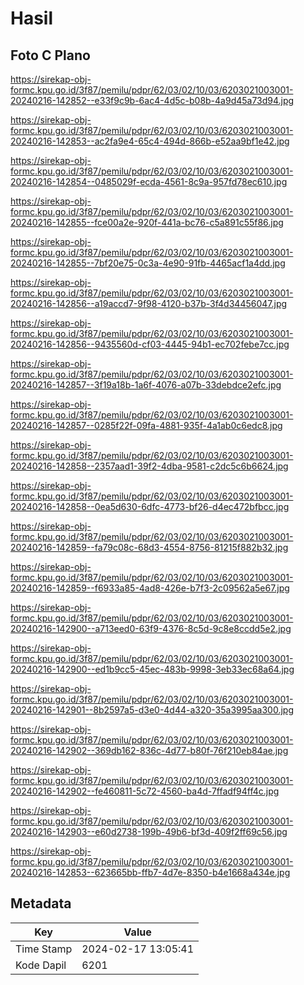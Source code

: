 # Hasil

## Foto C Plano

https://sirekap-obj-formc.kpu.go.id/3f87/pemilu/pdpr/62/03/02/10/03/6203021003001-20240216-142852--e33f9c9b-6ac4-4d5c-b08b-4a9d45a73d94.jpg

https://sirekap-obj-formc.kpu.go.id/3f87/pemilu/pdpr/62/03/02/10/03/6203021003001-20240216-142853--ac2fa9e4-65c4-494d-866b-e52aa9bf1e42.jpg

https://sirekap-obj-formc.kpu.go.id/3f87/pemilu/pdpr/62/03/02/10/03/6203021003001-20240216-142854--0485029f-ecda-4561-8c9a-957fd78ec610.jpg

https://sirekap-obj-formc.kpu.go.id/3f87/pemilu/pdpr/62/03/02/10/03/6203021003001-20240216-142855--fce00a2e-920f-441a-bc76-c5a891c55f86.jpg

https://sirekap-obj-formc.kpu.go.id/3f87/pemilu/pdpr/62/03/02/10/03/6203021003001-20240216-142855--7bf20e75-0c3a-4e90-91fb-4465acf1a4dd.jpg

https://sirekap-obj-formc.kpu.go.id/3f87/pemilu/pdpr/62/03/02/10/03/6203021003001-20240216-142856--a19accd7-9f98-4120-b37b-3f4d34456047.jpg

https://sirekap-obj-formc.kpu.go.id/3f87/pemilu/pdpr/62/03/02/10/03/6203021003001-20240216-142856--9435560d-cf03-4445-94b1-ec702febe7cc.jpg

https://sirekap-obj-formc.kpu.go.id/3f87/pemilu/pdpr/62/03/02/10/03/6203021003001-20240216-142857--3f19a18b-1a6f-4076-a07b-33debdce2efc.jpg

https://sirekap-obj-formc.kpu.go.id/3f87/pemilu/pdpr/62/03/02/10/03/6203021003001-20240216-142857--0285f22f-09fa-4881-935f-4a1ab0c6edc8.jpg

https://sirekap-obj-formc.kpu.go.id/3f87/pemilu/pdpr/62/03/02/10/03/6203021003001-20240216-142858--2357aad1-39f2-4dba-9581-c2dc5c6b6624.jpg

https://sirekap-obj-formc.kpu.go.id/3f87/pemilu/pdpr/62/03/02/10/03/6203021003001-20240216-142858--0ea5d630-6dfc-4773-bf26-d4ec472bfbcc.jpg

https://sirekap-obj-formc.kpu.go.id/3f87/pemilu/pdpr/62/03/02/10/03/6203021003001-20240216-142859--fa79c08c-68d3-4554-8756-81215f882b32.jpg

https://sirekap-obj-formc.kpu.go.id/3f87/pemilu/pdpr/62/03/02/10/03/6203021003001-20240216-142859--f6933a85-4ad8-426e-b7f3-2c09562a5e67.jpg

https://sirekap-obj-formc.kpu.go.id/3f87/pemilu/pdpr/62/03/02/10/03/6203021003001-20240216-142900--a713eed0-63f9-4376-8c5d-9c8e8ccdd5e2.jpg

https://sirekap-obj-formc.kpu.go.id/3f87/pemilu/pdpr/62/03/02/10/03/6203021003001-20240216-142900--ed1b9cc5-45ec-483b-9998-3eb33ec68a64.jpg

https://sirekap-obj-formc.kpu.go.id/3f87/pemilu/pdpr/62/03/02/10/03/6203021003001-20240216-142901--8b2597a5-d3e0-4d44-a320-35a3995aa300.jpg

https://sirekap-obj-formc.kpu.go.id/3f87/pemilu/pdpr/62/03/02/10/03/6203021003001-20240216-142902--369db162-836c-4d77-b80f-76f210eb84ae.jpg

https://sirekap-obj-formc.kpu.go.id/3f87/pemilu/pdpr/62/03/02/10/03/6203021003001-20240216-142902--fe460811-5c72-4560-ba4d-7ffadf94ff4c.jpg

https://sirekap-obj-formc.kpu.go.id/3f87/pemilu/pdpr/62/03/02/10/03/6203021003001-20240216-142903--e60d2738-199b-49b6-bf3d-409f2ff69c56.jpg

https://sirekap-obj-formc.kpu.go.id/3f87/pemilu/pdpr/62/03/02/10/03/6203021003001-20240216-142853--623665bb-ffb7-4d7e-8350-b4e1668a434e.jpg


## Metadata

| Key        | Value               |
| ---------- | ------------------- |
| Time Stamp | 2024-02-17 13:05:41 |
| Kode Dapil | 6201                |



